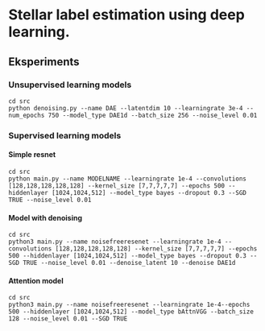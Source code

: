 # Stellar label estimation using deep learning.


## Eksperiments
### Unsupervised learning models

```
cd src
python denoising.py --name DAE --latentdim 10 --learningrate 3e-4 --num_epochs 750 --model_type DAE1d --batch_size 256 --noise_level 0.01
```

### Supervised learning models
#### Simple resnet
```
cd src
python main.py --name MODELNAME --learningrate 1e-4 --convolutions [128,128,128,128,128] --kernel_size [7,7,7,7,7] --epochs 500 --hiddenlayer [1024,1024,512] --model_type bayes --dropout 0.3 --SGD TRUE --noise_level 0.01
```
#### Model with denoising
```
cd src
python3 main.py --name noisefreeresenet --learningrate 1e-4 --convolutions [128,128,128,128,128] --kernel_size [7,7,7,7,7] --epochs 500 --hiddenlayer [1024,1024,512] --model_type bayes --dropout 0.3 --SGD TRUE --noise_level 0.01 --denoise_latent 10 --denoise DAE1d
```
#### Attention model
```
cd src
python3 main.py --name noisefreeresenet --learningrate 1e-4--epochs 500 --hiddenlayer [1024,1024,512] --model_type bAttnVGG --batch_size 128 --noise_level 0.01 --SGD TRUE 
```
